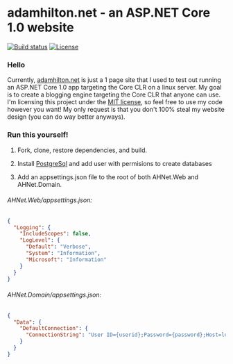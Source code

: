 # adamhilton.net - an ASP.NET Core 1.0 website

[![Build status](https://img.shields.io/appveyor/ci/felsig/ahnet/master.svg?style=flat-square)](https://ci.appveyor.com/project/Felsig/ahnet/branch/master)
[![License](https://img.shields.io/badge/license-MIT-blue.svg?style=flat-square)](LICENSE)


### Hello
Currently, [adamhilton.net](http://adamhilton.net) is just a 1 page site that I used to test out running an ASP.NET Core 1.0 app targeting the Core CLR on a linux server.
My goal is to create a blogging engine targeting the Core CLR that anyone can use. I'm licensing this project under the [MIT license](LICENSE), 
so feel free to use my code however you want! My only request is that you don't 100% steal my website design (you can do way better anyways).

### Run this yourself!
1. Fork, clone, restore dependencies, and build. 

2. Install [PostgreSql](http://www.postgresql.org/download/) and add user with permisions to create databases

3.  Add an appsettings.json file to the root of both AHNet.Web and AHNet.Domain.

###### AHNet.Web/appsettings.json:
``` json
{
  "Logging": {
    "IncludeScopes": false,
    "LogLevel": {
      "Default": "Verbose",
      "System": "Information",
      "Microsoft": "Information"
    }
  }
}
```

###### AHNet.Domain/appsettings.json:
``` json
{
  "Data": {
    "DefaultConnection": {
      "ConnectionString": "User ID={userid};Password={password};Host=localhost;Port=5432;Database={database};Pooling=true;"
    }
  }
}
```




